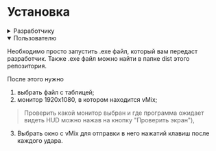 # Установка

<details>
    <summary>Разработчику</summary>

Чтобы запустить проект необходимо иметь установленный Python 3.
1) Клонируем проект
2) Создаем и активируем виртуальное окружение ``venv\Scripts\activate``
3) Устанавливаем зависимости ``pip install -r requirements.txt``

Для запуска ``python main.py``

Для создания продакшен билда ``python build.py``. Это создаст в папке dist .exe файл, который можно будет запускать и без установки Python на компьютере
пользователя.
</details>

<details open>
    <summary>Пользователю</summary>

Необходимо просто запустить .exe файл, который вам передаст разработчик. Также .exe файл можно найти в папке dist этого репозитория.

После этого нужно 
1) выбрать файл с таблицей;
2) монитор 1920х1080, в котором находится vMix; 
> Проверить какой монитор выбран и где программа ожидает видеть HUD можно нажав на кнопку "Проверить экран"),
3) Выбрать окно с vMix для отправки в него нажатий клавиш после каждого удара.
</details>
